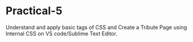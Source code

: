 # Practical-5
Understand and apply basic tags of CSS and Create a Tribute
Page using Internal CSS on VS code/Sublime Text Editor.
